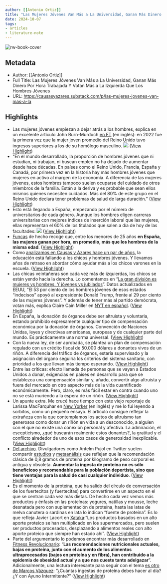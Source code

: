 ```yaml
---
author: [[Antonio Ortiz]]
title: "Las Mujeres Jóvenes Van Más a La Universidad, Ganan Más Dinero Por Hora Trabajada Y Votan Más a La Izquierda Que Los Hombres Jóvenes"
date: 2024-10-07
tags: 
- articles
- literature-note
---
```

![rw-book-cover](https://substackcdn.com/image/fetch/f_auto,q_auto:good,fl_progressive:steep/https%3A%2F%2Fsubstack-post-media.s3.amazonaws.com%2Fpublic%2Fimages%2F559cbbf3-6beb-4a5e-a618-f75f2339cfb2_1456x816.png)

## Metadata
- Author: [[Antonio Ortiz]]
- Full Title: Las Mujeres Jóvenes Van Más a La Universidad, Ganan Más Dinero Por Hora Trabajada Y Votan Más a La Izquierda Que Los Hombres Jóvenes
- URL: https://causasyazares.substack.com/p/las-mujeres-jovenes-van-mas-a-la

## Highlights
- Las mujeres jóvenes empiezan a dejar atrás a los hombres, explica en un excelente artículo John Burn-Murdoch [en FT](https://archive.ph/Pbc3p) (en inglés): en 2022 fue la primera vez que la mujer joven promedio del Reino Unido tuvo ingresos superiores a los de su homólogo masculino.
  ![](https://substackcdn.com/image/fetch/w_1456,c_limit,f_auto,q_auto:good,fl_progressive:steep/https%3A%2F%2Fsubstack-post-media.s3.amazonaws.com%2Fpublic%2Fimages%2Fe893f00c-b91e-4a06-9150-8dce92af4654_725x432.png) ([View Highlight](https://read.readwise.io/read/01j9mbcef410wc5z4czbqws5xz))
- “En el mundo desarrollado, la proporción de hombres jóvenes que ni estudian, ni trabajan, ni buscan empleo no ha dejado de aumentar desde hace décadas. En países como el Reino Unido, Francia, España y Canadá, por primera vez en la historia hay más hombres jóvenes que mujeres en activo al margen de la economía. A diferencia de las mujeres jóvenes, estos hombres tampoco suelen ocuparse del cuidado de otros miembros de la familia. Están a la deriva y es probable que sean ellos mismos quienes necesiten cuidados. Más del 80% de este grupo en el Reino Unido declara tener problemas de salud de larga duración.” ([View Highlight](https://read.readwise.io/read/01j9mbcp19p4kx3za6rwcb1ysv))
- Esto está llegando a España, empezando por el número de universitarios de cada género. Aunque los hombres eligen carreras universitarias con mejores índices de inserción laboral que las mujeres, ellas representan el 60% de los titulados que salen a día de hoy de las facultades:
  ![](https://substackcdn.com/image/fetch/w_1456,c_limit,f_auto,q_auto:good,fl_progressive:steep/https%3A%2F%2Fsubstack-post-media.s3.amazonaws.com%2Fpublic%2Fimages%2Fde10af69-a4d3-4b00-bb35-002c1fb511c6_1239x430.png) ([View Highlight](https://read.readwise.io/read/01j9mbd69m3dqergwngcrbwwed))
- [Funcas](https://blog.funcas.es/las-mujeres-continuan-reduciendo-la-brecha-salarial-de-genero/) de hecho recoge que, entre los menores de 25 años **en España, las mujeres ganan por hora, en promedio, más que los hombres de la misma edad**. ([View Highlight](https://read.readwise.io/read/01j9mbdayg4ndkxhe6vdngxmzv))
- Como [analizamos en Causas y Azares hace un par de años](https://causasyazares.substack.com/p/de-como-la-educacion-esta-fallando), la educación está fallando a los chicos y hombres jóvenes. Y llevamos años de retraso en abordar cómo ayudar más a los chicos varones en la escuela. ([View Highlight](https://read.readwise.io/read/01j9mbdfcps2hg7jzt2bfnrtb0))
- Las chicas veintañeras son cada vez más de izquierdas, los chicos se están yendo hacia la derecha. Lo comentamos en “[La gran división es mujeres vs hombres. Y jóvenes vs jubilados](https://causasyazares.substack.com/p/la-gran-division-es-mujeres-vs-hombres)”. Datos actualizados en EEUU, “El 53 por ciento de los hombres jóvenes de esos estados “indecisos” apoyó al expresidente Donald Trump, frente al 29 por ciento de las mujeres jóvenes”. Y además de tener más al partido demócrata, votan más, explica Claire Cain Miller en [NYT en español](https://archive.ph/izHGQ). ([View Highlight](https://read.readwise.io/read/01j9mbdq9vbe1cnr5vsjwzkys8))
- En España, la donación de órganos debe ser altruista y voluntaria, estando prohibido expresamente cualquier tipo de compensación económica por la donación de órganos. Convención de Naciones Unidas, leyes y directivas americanas, europeas y de cualquier parte del mundo. Es prácticamente una norma universal. ([View Highlight](https://read.readwise.io/read/01j9mbe1yggx7srwqpzhknp3r8))
- Con la nueva ley, de ser aprobada, se plantea un plan de compensación regulado con un crédito fiscal de 50.000 dólares a donantes vivos de un riñón. A diferencia del tráfico de órganos, estaría supervisado y la asignación del órgano seguiría los criterios del sistema sanitario, con prioridad a los que llevan más tiempo esperando. ([View Highlight](https://read.readwise.io/read/01j9mbesamwdg1em27nrh12wrw))
- Entre las críticas: efecto llamada de personas que se vayan a Estados Unidos a donar, exigencias en países en desarrollo para que se establezca una compensación similar y, añado, convertir algo altruista y fuera del mercado en otro aspecto más de la vida cuantificado económicamente. Pero, claro, es más fácil estar en contra cuando uno no se está muriendo a la espera de un riñón. ([View Highlight](https://read.readwise.io/read/01j9mbewfxrbt595tbd54bbxmz))
- Un apunte extra. Me crucé hace tiempo con este viejo reportaje de Larissa MacFarquhar en [New Yorker](https://archive.ph/dJ44y) (en inglés) y me lo fui leyendo a sorbitos, como un pequeño ensayo. El artículo consigue reflejar la extrañeza con la que contemplamos los actos de altruismo tan generosos como donar un riñón en vida a un desconocido, a alguien con el que no existe una conexión personal y afectiva. La admiración, el escepticismo, ¿qué buscarán realmente estos donantes?, la gratitud y el conflicto alrededor de uno de esos casos de generosidad inexplicable. ([View Highlight](https://read.readwise.io/read/01j9mbfattd610483zf7cfs2rn))
- [Del archivo](https://causasyazares.substack.com/p/proteinas-hasta-en-el-chicle-la-dieta). Divulgadores como Antelm Pujol en Twitter suelen compartir [estudios](https://twitter.com/AntelmPujol/status/1557368142778753024) y [metaanálisis](https://twitter.com/AntelmPujol/status/1397879802946801669) que reflejan que la recomendación clásica de 0,8 gramos de proteína por kilogramo de peso corporal es antigua y obsoleta. **Aumentar la ingesta de proteína no es sólo beneficioso y recomendable para la población deportista, sino que tiene ventajas para la salud de casi cualquier individuo**. ([View Highlight](https://read.readwise.io/read/01j9mbfx32wj84m156b10d6c2s))
- Es el momento de la proteína, que ha salido del círculo de conversación de los fuertecitos (y fuertecitas) para convertirse en un aspecto en el que se centran cada vez más dietas. De hecho cada vez vemos más productos y énfasis en las proteínas: yogures, natillas y mousse, leche desnatada pero con suplementación de proteína, hasta las latas de melva canutera o sardinas en lata lo indican “fuente de proteína”. Es lo que refleja Javier Lacort en [Xataka](https://www.xataka.com/medicina-y-salud/fiebre-proteica-ha-invadido-supermercados-problema-como-sugieren-que-tomemos-proteinas):“Los productos basados en un alto aporte proteico se han multiplicado en los supermercados, pero suelen ser productos procesados, desplazando a alimentos reales con alto aporte proteico que siempre han estado ahí”. ([View Highlight](https://read.readwise.io/read/01j9mbg7w40hmjp6wxkygk1w8g))
- Parte del argumentario lo podemos encontrar más desarrollado en [Fitness Revolucionario](https://www.fitnessrevolucionario.com/2020/12/29/apalancamiento-de-proteina/): “**Las recomendaciones nutricionales actuales, bajas en proteína, junto con el aumento de los alimentos ultraprocesados (bajos en proteína y en fibra), han contribuido a la epidemia de obesidad actual y a que nos cueste tanto adelgazar**”. Adicionalmente, una lectura interesante para seguir con el tema [es otro de Marcos Vázquez](https://www.fitnessrevolucionario.com/2020/06/13/distribucion-proteina/): “¿Cuántas ingestas de proteína debes hacer al día? ¿Y con Ayuno Intermitente?” ([View Highlight](https://read.readwise.io/read/01j9mbgq1m744v5gdwh2v70ppa))
